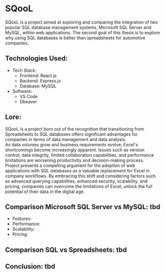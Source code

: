 <!-- <img src="mysql-app/public/preview.png" alt="image preview" width="500"> -->

# SQooL
SQooL is a project aimed at exploring and comparing the integration of two popular SQL database management systems, Microsoft SQL Server and MySQL, within web applications.
The second goal of this thesis is to explore why using SQL databases is better than spreadsheets for automotive companies. 

## Technologies Used:

- Tech Stack:
  - Frontend: React.js
  - Backend: Express.js
  - Database: MySQL
- Software:
  - VS Code
  - Dbeaver

## Lore:
SQooL is a project born out of the recognition that transitioning from Spreadsheets to SQL databases offers significant advantages for companies in terms of data management and data analysis
<br>
As data volumes grow and business requirements evolve, Excel's shortcomings become increasingly apparent. Issues such as version control, data integrity, limited collaboration capabilities, and performance limitations are worsening productivity and decision-making process. 
<br>
Project presents a compelling argument for the adoption of web applications with SQL databases as a valuable replacement for Excel in company workflows. By embracing this shift and considering factors such as advanced querying capabilities, enhanced security, scalability, and pricing, companies can overcome the limitations of Excel, unlock the full potential of their data in the digital age.

## Comparison Microsoft SQL Server vs MySQL: tbd

- Features:
- Performance:
- Scalability:
- Pricing:

## Comparison SQL vs Spreadsheets: tbd

## Conclusion: tbd


